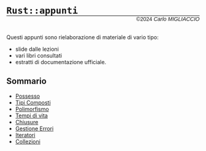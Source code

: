 # `Rust::appunti`
<div style='font-family: Arial; 
            text-align: right; margin-top: -20px; 
            font-size: 14px;
            border-top: 1px solid black'>
    &copy2024 <i>Carlo MIGLIACCIO</i>
</div>

<br>

Questi appunti sono rielaborazione di materiale di vario tipo:
* slide dalle lezioni
* vari libri consultati
* estratti di documentazione ufficiale.

## Sommario
* [Possesso](1_Possesso.pdf) 
* [Tipi Composti](2_TipiComposti.pdf)
* [Polimorfismo]()
* [Tempi di vita]()
* [Chiusure]()
* [Gestione Errori]()
* [Iteratori]()
* [Collezioni]()
